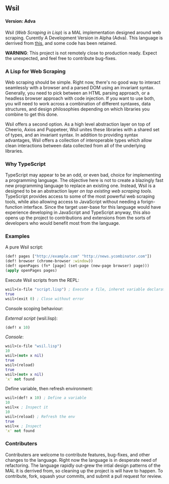 ## Wsil 
#### Version: Adva
Wsil (*Web Scraping in Lisp*) is a MAL implementation designed around web scraping. Curently 
A Development Version in Alpha (Adva). This language is derrived from [this](https://github.com/kanaka/mal/blob/master/impls/ts/step4_if_fn_do.ts), 
and some code has been retained.


**WARNING**: This project is not remotely close to production ready. Expect the unexpected,
and feel free to contribute bug-fixes.

### A Lisp for Web Scraping

Web scraping should be simple. Right now, there's no good way to interact seamlessly with a browser
and a parsed DOM using an invariant syntax. Generally, you need to pick between an HTML parsing approach,
or a headless browser approach with code injection. If you want to use both, you will need to work across a
combination of different syntaxes, data structures, and design philosophies depending on which libraries you
combine to get this done.  

Wsil offers a second option. As a high level abstraction layer on top of Cheerio, Axios and Puppeteer, Wsil 
unites these libraries with a shared set of types, and an invariant syntax. In addition to providing syntax advantages, Wsil offers a collection of interoperable types which allow clean interactions between data collected
from all of the underlying libraries.

### Why TypeScript

TypeScript may appear to be an odd, or even bad, choice for implementing a programming language. The objective here 
is not to create a blazingly fast new programming language to replace an existing one. Instead, Wsil is a designed
to be an abstraction layer *on top existing web scraping tools*. TypeScript provides access to some of the most powerful
web scraping tools, while also allowing access to JavaScript without needing a forign-function interface. Since the target
user-base for this language would have experience developing in JavaScript and TypeScript anyway, this also opens up
the project to contributions and extensions from the sorts of developers who would benefit most from the language.

### Examples

A pure Wsil script:

```clojure
(def! pages ["http://example.com" "http://news.ycombinator.com"])
(def! browser (chrome-browser :window))
(def! openPages (fn* [page] (set-page (new-page browser) page)))
(apply openPages pages)
```

Execute Wsil scripts from the REPL:
```clojure
wsil>(x-file "script.lisp") ; Execute a file, inheret variable declarations
true
wsil>(exit 0) ; Close without error
```

Console scoping behaviour:

*External script* (wsil.lisp): 

```clojure
(def! x 10)
```

*Console*:
```clojure
wsil>(x-file "wsil.lisp")
10
wsil>(not= x nil)
true
wsil>(reload)
true
wsil>(not= x nil)
'x' not found
```
Define variable, then refresh environment:

```clojure
wsil>(def! x 10) ; Define a variable
10
wsil>x ; Inspect it
10
wsil>(reload) ; Refresh the env
true
wsil>x ; Inspect
'x' not found
```

### Contributers

Contributers are welcome to contribute features, bug-fixes, and other changes to the language. 
Right now the language is in desperate need of refactoring. The language rapidly out-grew the 
intial design patterns of the MAL it is derrived from, so cleaning up the project is will have to happen. 
To contribute, fork, squash your commits, and submit a pull request for review.
